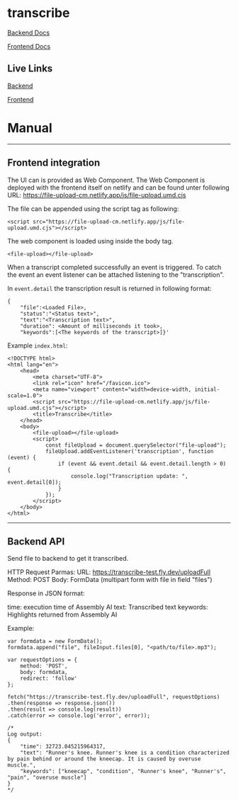 # transcribe

[Backend Docs](backend/README.md)

[Frontend Docs](frontend/README.md)

## Live Links

[Backend](https://transcribe-test.fly.dev )

[Frontend](https://file-upload-cm.netlify.app/)


# Manual

---

## Frontend integration

The UI can is provided as Web Component. The Web Component is deployed with the frontend itself on netlify and can be found unter following URL: https://file-upload-cm.netlify.app/js/file-upload.umd.cjs

The file can be appended using the script tag as following: 

```
<script src="https://file-upload-cm.netlify.app/js/file-upload.umd.cjs"></script>
```

The web component is loaded using inside the body tag.

```
<file-upload></file-upload>
```

When a transcript completed successfully an event is triggered. To catch the event an event listener can be attached listening to the "transcription". 

In `event.detail` the transcription result is returned in following format:

```
{
	"file":<Loaded File>,
	"status":"<Status text>",
	"text":"<Transcription text>",
	"duration": <Amount of milliseconds it took>,
	"keywords":[<The keywords of the transcript>]}'
```

Example `index.html`: 

```
<!DOCTYPE html>
<html lang="en">
	<head>
		<meta charset="UTF-8">
		<link rel="icon" href="/favicon.ico">
		<meta name="viewport" content="width=device-width, initial-scale=1.0">
		<script src="https://file-upload-cm.netlify.app/js/file-upload.umd.cjs"></script>
		<title>Transcribe</title>
	</head>
	<body>
		<file-upload></file-upload>
		<script>
			const fileUpload = document.querySelector("file-upload");
			fileUpload.addEventListener('transcription', function (event) {
				if (event && event.detail && event.detail.length > 0) {
					console.log("Transcription update: ", event.detail[0]);
				}
			});		
		</script>
	</body>
</html>

```

---
## Backend API

Send file to backend to get it transcribed.

HTTP Request Parmas: 
URL: https://transcribe-test.fly.dev/uploadFull
Method: POST
Body: FormData (multipart form with file in field "files")

Response in JSON format:

time: execution time of Assembly AI
text: Transcribed text
keywords: Highlights returned from Assembly AI

Example: 

```
var formdata = new FormData();
formdata.append("file", fileInput.files[0], "<path/to/file>.mp3");

var requestOptions = {
	method: 'POST',
	body: formdata,
	redirect: 'follow'
};

fetch("https://transcribe-test.fly.dev/uploadFull", requestOptions)
.then(response => response.json())
.then(result => console.log(result))
.catch(error => console.log('error', error));

/*
Log output:
{
	"time": 32723.045215964317,
	"text": "Runner's knee. Runner's knee is a condition characterized by pain behind or around the kneecap. It is caused by overuse muscle.",
	"keywords": ["kneecap", "condition", "Runner's knee", "Runner's", "pain", "overuse muscle"]
}
*/

```